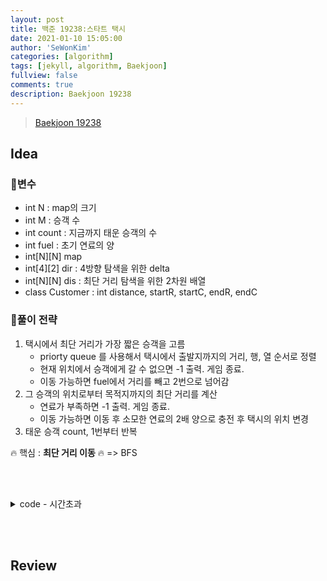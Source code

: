 ```yaml
---
layout: post
title: 백준 19238:스타트 택시
date: 2021-01-10 15:05:00
author: 'SeWonKim'
categories: [algorithm]
tags: [jekyll, algorithm, Baekjoon]
fullview: false
comments: true
description: Baekjoon 19238
---
```


> [Baekjoon 19238](https://www.acmicpc.net/problem/19238)

## Idea

### 🥚변수

- int N : map의 크기
- int M : 승객 수
- int count : 지금까지 태운 승객의 수
- int fuel : 초기 연료의 양
- int[N][N] map 
- int[4][2] dir : 4방향 탐색을 위한 delta
- int[N][N] dis : 최단 거리 탐색을 위한 2차원 배열
- class Customer : int distance, startR, startC, endR, endC
  
### 🍳풀이 전략

1. 택시에서 최단 거리가 가장 짧은 승객을 고름
   - priorty queue 를 사용해서 택시에서 출발지까지의 거리, 행, 열 순서로 정렬 
   - 현재 위치에서 승객에게 갈 수 없으면 -1 출력. 게임 종료.
   - 이동 가능하면 fuel에서 거리를 빼고 2번으로 넘어감
2. 그 승객의 위치로부터 목적지까지의 최단 거리를 계산
   - 연료가 부족하면 -1 출력. 게임 종료.
   - 이동 가능하면 이동 후 소모한 연료의 2배 양으로 충전 후 택시의 위치 변경
3. 태운 승객 count, 1번부터 반복

🔥 핵심 : **최단 거리 이동** 🔥 => BFS 

&nbsp;  
&nbsp;


<details>
<summary>code - 시간초과</summary>
<div markdown="1">

```java
import java.io.*;
import java.util.*;

public class BOJ19238_스타트택시 {
    public static class Customer implements Comparable<Customer> {
        int distance, startR, startC, endR, endC;

        public Customer(int distance, int startR, int startC, int endR, int endC) {
            this.distance = distance;
            this.startR = startR;
            this.startC = startC;
            this.endR = endR;
            this.endC = endC;
        }

        @Override
        public int compareTo(Customer o) {
            if(this.distance == o.distance) {
                if(this.startR == o.startR) return this.startC - o.startC;
                return this.startR - o.startR;
            }
            return this.distance - o.distance;
        }
    }

    static int N;
    static int[][] map;
    static int[][] dir = { {-1, 0}, {1, 0}, {0, -1}, {0, 1} };
    public static void main(String[] args) throws Exception{
        BufferedReader br = new BufferedReader(new InputStreamReader(System.in));
        StringTokenizer st = new StringTokenizer(br.readLine(), " ");
        N = Integer.parseInt(st.nextToken());
        int M = Integer.parseInt(st.nextToken());
        int fuel = Integer.parseInt(st.nextToken());

        // intput
        map = new int[N][N];
        for (int i = 0; i < N; i++) {
            st = new StringTokenizer(br.readLine(), " ");
            for (int j = 0; j < N; j++) {
                map[i][j] = Integer.parseInt(st.nextToken());
            }
        }

        st = new StringTokenizer(br.readLine(), " ");
        int taxiR = Integer.parseInt(st.nextToken()) - 1;
        int taxiC = Integer.parseInt(st.nextToken()) - 1;

        PriorityQueue<Customer> customers = new PriorityQueue<Customer>();
        for (int i = 0; i < M; i++) {
            st = new StringTokenizer(br.readLine(), " ");
            int startR = Integer.parseInt(st.nextToken()) - 1;
            int startC = Integer.parseInt(st.nextToken()) - 1;
            int endR = Integer.parseInt(st.nextToken()) - 1;
            int endC = Integer.parseInt(st.nextToken()) - 1;

            customers.add(new Customer(getDistance(taxiR, taxiC, startR, startC), startR, startC, endR, endC));
        }

        while(!customers.isEmpty()) {
            // 택시에서 가장 가까운 승객 선택
            Customer customer = customers.poll();

            int distance = getDistance(customer.startR, customer.startC, customer.endR, customer.endC);

            if(fuel < customer.distance || fuel-customer.distance < distance) {
                System.out.println(-1);
                return;
            }

            fuel = fuel - customer.distance + distance;
            taxiR = customer.endR;
            taxiC = customer.endC;

            PriorityQueue<Customer> tmp = new PriorityQueue<>();
            while(!customers.isEmpty()) {
                Customer c = customers.poll();
                tmp.add(new Customer(getDistance(taxiR, taxiC, c.startR, c.startC), c.startR, c.startC, c.endR, c.endC));
            }
            customers = tmp;
        }
        System.out.println(fuel);
    }

    private static int getDistance(int startR, int startC, int endR, int endC) {
        int[][] distance = new int[N][N];
        for (int i = 0; i < N; i++) {
            Arrays.fill(distance[i], Integer.MAX_VALUE);
        }
        distance[startR][startC] = 0;
        Queue<int[]> q = new LinkedList<int[]>();
        q.add(new int[] {startR, startC});

        while(!q.isEmpty()) {
            int[] now = q.poll();

            for (int k = 0; k < 4; k++) {
                int nextR = now[0] + dir[k][0];
                int nextC = now[1] + dir[k][1];

                if(nextR >= 0 && nextR < N && nextC >= 0 &&nextC < N && map[nextR][nextC] != 1) {
                    if(distance[nextR][nextC] > distance[now[0]][now[1]]+1) {
                        distance[nextR][nextC] = distance[now[0]][now[1]]+1;
                        q.add(new int[] {nextR, nextC});
                    }
                }
            }
        }
        return distance[endR][endC];
    }
}

```

</div>
</details>

&nbsp;  
&nbsp;

## Review


&nbsp;  
&nbsp;
